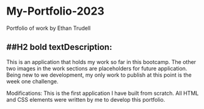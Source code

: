 # My-Portfolio-2023

Portfolio of work by Ethan Trudell

## ##H2 **bold text**Description:

This is an application that holds my work so far in this bootcamp. The other two images in the work sections are placeholders for future application. Being new to we development, my only work to publish at this point is the week one challenge.

Modifications:
This is the first application I have built from scratch. All HTML and CSS elements were written by me to develop this portfolio.
